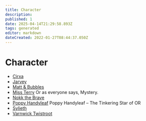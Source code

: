 ```yaml
---
title: Character
description:
published: 1
date: 2025-04-14T21:29:58.893Z
tags: generated
editor: markdown
dateCreated: 2022-01-27T08:44:37.050Z
---
```


# Character
- [Cirxa](/being/character/cirxa.md)
- [Jarvey](/being/character/jarvey.md)
- [Matt & Bubbles](/being/character/matt.md)
- [Miss Terry](/being/character/miss-terry.md)
  Or as everyone says, Mystery.
- [Nokk the Brave](/being/character/nokk.md)
- [Poppy Handyleaf](/being/character/poppy-handyleaf.md)
  Poppy Handyleaf – The Tinkering Star of OR
- [Sylieth](/being/character/sylieth.md)
- [Varnwick Twistroot](/being/character/varnwick.md)
